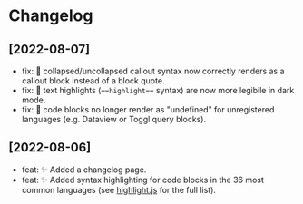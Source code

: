 # Changelog

## [2022-08-07]

- fix: 🐛 collapsed/uncollapsed callout syntax now correctly renders as a callout block instead of a block quote.
- fix: 🐛 text highlights (`==highlight==` syntax) are now more legibile in dark mode.
- fix: 🐛 code blocks no longer render as "undefined" for unregistered languages (e.g. Dataview or Toggl query blocks).

## [2022-08-06]

- feat: ✨ Added a changelog page.
- feat: ✨ Added syntax highlighting for code blocks in the 36 most common languages (see [highlight.js](https://highlightjs.org/download/) for the full list).
